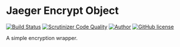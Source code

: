 # Jaeger Encrypt Object

[![Build Status](https://travis-ci.org/jaeger-app/encrypt.svg?branch=master)](https://travis-ci.org/jaeger-app/encrypt)
[![Scrutinizer Code Quality](https://scrutinizer-ci.com/g/jaeger-app/encrypt/badges/quality-score.png?b=master)](https://scrutinizer-ci.com/g/jaeger-app/encrypt/?branch=master)
[![Author](http://img.shields.io/badge/author-@mithra62-blue.svg?style=flat-square)](https://twitter.com/mithra62)
[![GitHub license](https://img.shields.io/badge/license-MIT-blue.svg)](https://raw.githubusercontent.com/jaeger-app/bootstrap/master/LICENSE) 

A simple encryption wrapper.